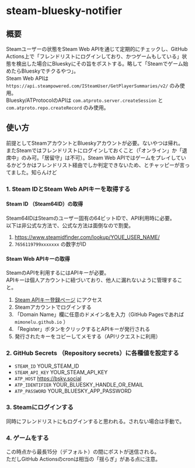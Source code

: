 # steam-bluesky-notifier

## 概要
Steamユーザーの状態をSteam Web APIを通じて定期的にチェックし、GitHub Actions上で「フレンドリストにログインしており、かつゲームもしている」状態を検出した場合にBlueskyにその旨をポストする。略して「Steamでゲーム始めたらBlueskyでチクるやつ」。  
Steam Web APIは `https://api.steampowered.com/ISteamUser/GetPlayerSummaries/v2/` のみ使用。  
Bluesky/ATProtocolのAPIは `com.atproto.server.createSession` と `com.atproto.repo.createRecord` のみ使用。

## 使い方
前提としてSteamアカウントとBlueskyアカウントが必要。ないやつは帰れ。  
またSteamではフレンドリストにログインしておくこと（「オンライン」か「退席中」のみ可。「居留守」は不可）。Steam Web APIではゲームをプレイしているかどうかはフレンドリスト経由でしか判定できないため、とチャッピーが言ってました。知らんけど

### 1. Steam IDとSteam Web APIキーを取得する

#### Steam ID （Steam64ID）の取得
Steam64IDはSteamのユーザー固有の64ビットIDで、API利用時に必要。  
以下は非公式な方法で、公式な方法は面倒なので割愛。

1. https://www.steamidfinder.com/lookup/YOUE_USER_NAME/
2. `7656119799xxxxxxx` の数字がID

#### Steam Web APIキーの取得
SteamのAPIを利用するにはAPIキーが必要。  
APIキーは個人アカウントに紐づいており、他人に漏れないように管理すること。

1. [Steam APIキー登録ページ](https://steamcommunity.com/dev/apikey) にアクセス
2. Steamアカウントでログインする
3. 「Domain Name」欄に任意のドメイン名を入力（GitHub Pagesであれば `mimonelu.github.io` ）
4. 「Register」ボタンをクリックするとAPIキーが発行される
5. 発行されたキーをコピーしてメモする（APIリクエストに利用）

### 2. GitHub Secrets （Repository secrets）に各種値を設定する
* `STEAM_ID` YOUR_STEAM_ID
* `STEAM_API_KEY` YOUR_STEAM_API_KEY
* `ATP_HOST` https://bsky.social
* `ATP_IDENTIFIER` YOUR_BLUESKY_HANDLE_OR_EMAIL
* `ATP_PASSWORD` YOUR_BLUESKY_APP_PASSWORD

### 3. Steamにログインする
同時にフレンドリストにもログインすると思われる。されない場合は手動で。

### 4. ゲームをする
この時点から最長15分（デフォルト）の間にポストが送信される。  
ただしGitHub Actionsのcronは相当の「揺らぎ」がある点に注意。
